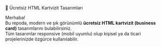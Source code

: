 🎨 Ücretsiz HTML Kartvizit Tasarımları

Merhaba!  
Bu repoda, modern ve şık görünümlü **ücretsiz HTML kartvizit (business card)** tasarımlarını bulabilirsiniz.  
Tüm tasarımlar responsive (mobil uyumlu) olup kişisel ya da ticari projelerinizde özgürce kullanılabilir.